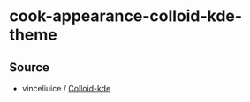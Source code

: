 

# cook-appearance-colloid-kde-theme




## Source

* vinceliuice / [Colloid-kde](https://github.com/vinceliuice/Colloid-kde)
